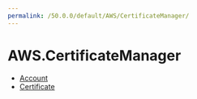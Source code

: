 ```yaml
---
permalink: /50.0.0/default/AWS/CertificateManager/
---
```


# AWS.CertificateManager



* [Account](Account.md)
* [Certificate](Certificate.md)